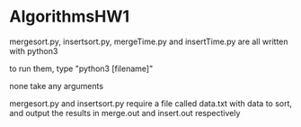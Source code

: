 # AlgorithmsHW1

mergesort.py, insertsort.py, mergeTime.py and insertTime.py are all written with python3

to run them, type "python3 [filename]"

none take any arguments

mergesort.py and insertsort.py require a file called data.txt with data to sort, and output the results in merge.out and insert.out respectively
